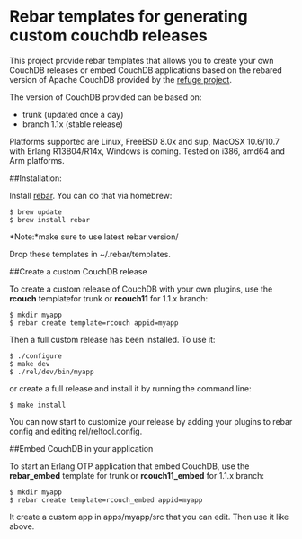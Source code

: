 # Rebar templates for generating custom couchdb releases 

This project provide rebar templates that allows you to create your own
CouchDB releases or embed CouchDB applications based on the rebared
version of Apache CouchDB provided by the [refuge
project](http://refuge.io). 

The version of CouchDB provided can be based on:

 - trunk (updated once a day)
 - branch 1.1x (stable release)


Platforms supported are Linux, FreeBSD 8.0x and sup, MacOSX 10.6/10.7
with Erlang R13B04/R14x, Windows is coming. Tested on i386, amd64 and
Arm platforms.

##Installation:

Install [rebar](https://github.com/basho/rebar). You can do that via
homebrew:

    $ brew update
    $ brew install rebar

*Note:*make sure to use latest rebar version/

Drop these templates in ~/.rebar/templates.

    
##Create a custom CouchDB release

To create a custom release of CouchDB with your own plugins, use the
**rcouch** templatefor trunk or **rcouch11** for 1.1.x branch:

    $ mkdir myapp
    $ rebar create template=rcouch appid=myapp


Then a full custom release has been installed. To use it:

    $ ./configure
    $ make dev
    $ ./rel/dev/bin/myapp

or create a full release and install it by running the command line:

    $ make install


You can now start to customize your release by adding your plugins to
rebar config and editing rel/reltool.config.

##Embed CouchDB in your application

To start an Erlang OTP application that embed CouchDB, use the
**rebar_embed** template for trunk or **rcouch11_embed** for 1.1.x
branch:

    $ mkdir myapp
    $ rebar create template=rcouch_embed appid=myapp

It create a custom app in apps/myapp/src that you can edit. Then use it
like above.
